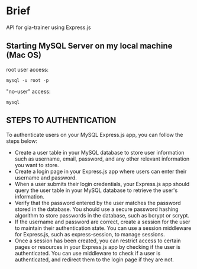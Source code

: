 # Brief

API for gia-trainer using Express.js

## Starting MySQL Server on my local machine (Mac OS)

root user access:

```
mysql -u root -p
```

"no-user" access:

```
mysql
```

## STEPS TO AUTHENTICATION

To authenticate users on your MySQL Express.js app, you can follow the steps below:

- Create a user table in your MySQL database to store user information such as username, email, password, and any other relevant information you want to store.
- Create a login page in your Express.js app where users can enter their username and password.
- When a user submits their login credentials, your Express.js app should query the user table in your MySQL database to retrieve the user's information.
- Verify that the password entered by the user matches the password stored in the database. You should use a secure password hashing algorithm to store passwords in the database, such as bcrypt or scrypt.
- If the username and password are correct, create a session for the user to maintain their authentication state. You can use a session middleware for Express.js, such as express-session, to manage sessions.
- Once a session has been created, you can restrict access to certain pages or resources in your Express.js app by checking if the user is authenticated. You can use middleware to check if a user is authenticated, and redirect them to the login page if they are not.
